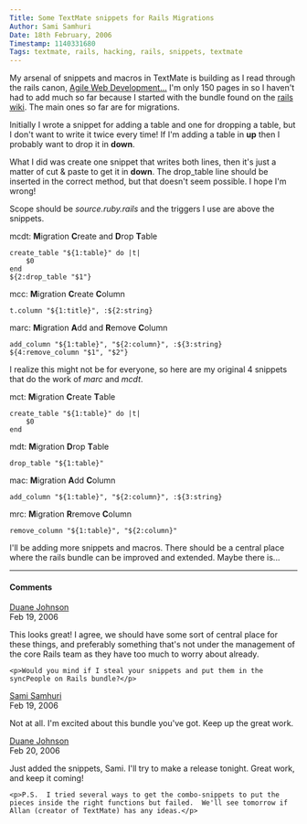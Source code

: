 ```yaml
---
Title: Some TextMate snippets for Rails Migrations
Author: Sami Samhuri
Date: 18th February, 2006
Timestamp: 1140331680
Tags: textmate, rails, hacking, rails, snippets, textmate
---
```


My arsenal of snippets and macros in TextMate is building as I read through the rails canon, <a href="http://www.pragmaticprogrammer.com/titles/rails/" title="Agile Web Development With Rails">Agile Web Development...</a> I'm only 150 pages in so I haven't had to add much so far because I started with the bundle found on the <a href="http://wiki.rubyonrails.org/rails/pages/TextMate">rails wiki</a>. The main ones so far are for migrations.

Initially I wrote a snippet for adding a table and one for dropping a table, but I don't want to write it twice every time! If I'm adding a table in **up** then I probably want to drop it in **down**.

What I did was create one snippet that writes both lines, then it's just a matter of cut & paste to get it in **down**. The drop_table line should be inserted in the correct method, but that doesn't seem possible. I hope I'm wrong!

Scope should be *source.ruby.rails* and the triggers I use are above the snippets.

mcdt: **M**igration **C**reate and **D**rop **T**able

    create_table "${1:table}" do |t|
        $0
    end
    ${2:drop_table "$1"}

mcc: **M**igration **C**reate **C**olumn

    t.column "${1:title}", :${2:string}

marc: **M**igration **A**dd and **R**emove **C**olumn

    add_column "${1:table}", "${2:column}", :${3:string}
    ${4:remove_column "$1", "$2"}

I realize this might not be for everyone, so here are my original 4 snippets that do the work of *marc* and *mcdt*.

mct: **M**igration **C**reate **T**able

    create_table "${1:table}" do |t|
        $0
    end

mdt: **M**igration **D**rop **T**able

    drop_table "${1:table}"

mac: **M**igration **A**dd **C**olumn

    add_column "${1:table}", "${2:column}", :${3:string}

mrc: **M**igration **R**remove **C**olumn

    remove_column "${1:table}", "${2:column}"

I'll be adding more snippets and macros. There should be a central place where the rails bundle can be improved and extended. Maybe there is...

----

#### Comments

<div id="comment-1" class="comment">
  <div class="name">
    <a href="http://blog.inquirylabs.com/">Duane Johnson</a>
  </div>
  <span class="date" title="2006-02-19 06:48:00 -0800">Feb 19, 2006</span>
  <div class="body">
    <p>This looks great!  I agree, we should have some sort of central place for these things, and
    preferably something that's not under the management of the core Rails team as they have too
    much to worry about already.</p>

    <p>Would you mind if I steal your snippets and put them in the syncPeople on Rails bundle?</p>
  </div>
</div>

<div id="comment-2" class="comment">
  <div class="name">
    <a href="https://samhuri.net">Sami Samhuri</a>
  </div>
  <span class="date" title="2006-02-19 18:48:00 -0800">Feb 19, 2006</span>
  <div class="body">
    <p>Not at all. I'm excited about this bundle you've got. Keep up the great work.</p>
  </div>
</div>

<div id="comment-3" class="comment">
  <div class="name">
    <a href="http://blog.inquirylabs.com/">Duane Johnson</a>
  </div>
  <span class="date" title="2006-02-20 02:48:00 -0800">Feb 20, 2006</span>
  <div class="body">
    <p>Just added the snippets, Sami.  I'll try to make a release tonight.  Great work, and keep it coming!</p>

    <p>P.S.  I tried several ways to get the combo-snippets to put the pieces inside the right functions but failed.  We'll see tomorrow if Allan (creator of TextMate) has any ideas.</p>
  </div>
</div>

